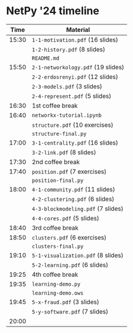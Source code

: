 # NetPy '24 timeline

| Time | Material |
| --- | --- |
| 15:30 | `1-1-motivation.pdf` (16 slides) |
| | `1-2-history.pdf` (8 slides) |
| | `README.md` |
| 15:50 | `2-1-networkology.pdf` (19 slides) |
| | `2-2-erdosrenyi.pdf` (12 slides) |
| | `2-3-models.pdf` (3 slides) |
| | `2-4-represent.pdf` (5 slides) |
| 16:30 | 1st coffee break |
| 16:40 | `networkx-tutorial.ipynb` |
| | `structure.pdf` (10 exercises) |
| | `structure-final.py` |
| 17:00 | `3-1-centrality.pdf` (16 slides) |
| | `3-2-link.pdf` (8 slides) |
| 17:30 | 2nd coffee break |
| 17:40 | `position.pdf` (7 exercises) |
| | `position-final.py` |
| 18:00 | `4-1-community.pdf` (11 slides) |
| | `4-2-clustering.pdf` (6 slides) |
| | `4-3-blockmodeling.pdf` (7 slides) |
| | `4-4-cores.pdf` (5 slides) |
| 18:40 | 3rd coffee break |
| 18:50 | `clusters.pdf` (6 exercises) |
| | `clusters-final.py` |
| 19:10 | `5-1-visualization.pdf` (8 slides) |
| | `5-2-learning.pdf` (6 slides) |
| 19:25 | 4th coffee break |
| 19:35 | `learning-demo.py` |
| | `learning-demo.ows` |
| 19:45 | `5-x-fraud.pdf` (3 slides) |
| | `5-y-software.pdf` (7 slides) |
| 20:00 | |